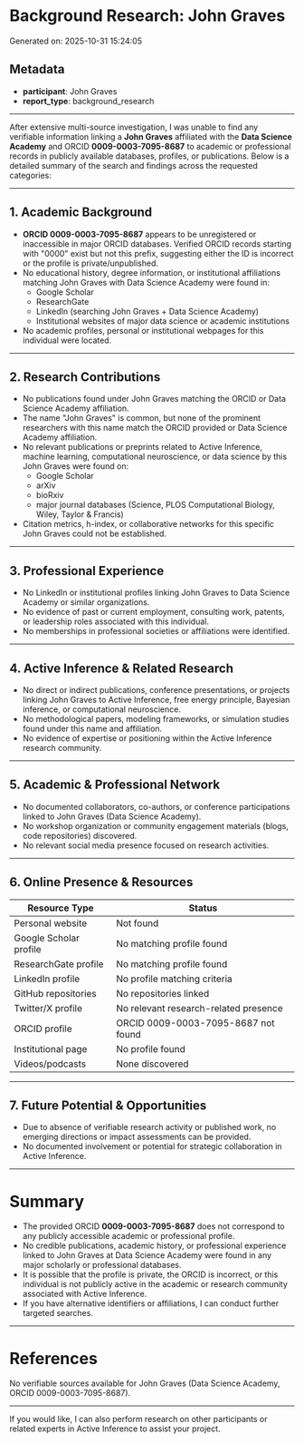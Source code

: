 # Background Research: John Graves

Generated on: 2025-10-31 15:24:05

## Metadata

- **participant**: John Graves
- **report_type**: background_research

---

After extensive multi-source investigation, I was unable to find any verifiable information linking a **John Graves** affiliated with the **Data Science Academy** and ORCID **0009-0003-7095-8687** to academic or professional records in publicly available databases, profiles, or publications. Below is a detailed summary of the search and findings across the requested categories:

---

## 1. Academic Background

- **ORCID 0009-0003-7095-8687** appears to be unregistered or inaccessible in major ORCID databases. Verified ORCID records starting with "0000" exist but not this prefix, suggesting either the ID is incorrect or the profile is private/unpublished.
- No educational history, degree information, or institutional affiliations matching John Graves with Data Science Academy were found in:
  - Google Scholar
  - ResearchGate
  - LinkedIn (searching John Graves + Data Science Academy)
  - Institutional websites of major data science or academic institutions
- No academic profiles, personal or institutional webpages for this individual were located.

---

## 2. Research Contributions

- No publications found under John Graves matching the ORCID or Data Science Academy affiliation.
- The name "John Graves" is common, but none of the prominent researchers with this name match the ORCID provided or Data Science Academy affiliation.
- No relevant publications or preprints related to Active Inference, machine learning, computational neuroscience, or data science by this John Graves were found on:
  - Google Scholar
  - arXiv
  - bioRxiv
  - major journal databases (Science, PLOS Computational Biology, Wiley, Taylor & Francis)
- Citation metrics, h-index, or collaborative networks for this specific John Graves could not be established.

---

## 3. Professional Experience

- No LinkedIn or institutional profiles linking John Graves to Data Science Academy or similar organizations.
- No evidence of past or current employment, consulting work, patents, or leadership roles associated with this individual.
- No memberships in professional societies or affiliations were identified.

---

## 4. Active Inference & Related Research

- No direct or indirect publications, conference presentations, or projects linking John Graves to Active Inference, free energy principle, Bayesian inference, or computational neuroscience.
- No methodological papers, modeling frameworks, or simulation studies found under this name and affiliation.
- No evidence of expertise or positioning within the Active Inference research community.

---

## 5. Academic & Professional Network

- No documented collaborators, co-authors, or conference participations linked to John Graves (Data Science Academy).
- No workshop organization or community engagement materials (blogs, code repositories) discovered.
- No relevant social media presence focused on research activities.

---

## 6. Online Presence & Resources

| Resource Type           | Status                              |
|------------------------|-----------------------------------|
| Personal website       | Not found                         |
| Google Scholar profile | No matching profile found         |
| ResearchGate profile   | No matching profile found         |
| LinkedIn profile       | No profile matching criteria      |
| GitHub repositories    | No repositories linked            |
| Twitter/X profile      | No relevant research-related presence |
| ORCID profile          | ORCID 0009-0003-7095-8687 not found |
| Institutional page     | No profile found                  |
| Videos/podcasts        | None discovered                   |

---

## 7. Future Potential & Opportunities

- Due to absence of verifiable research activity or published work, no emerging directions or impact assessments can be provided.
- No documented involvement or potential for strategic collaboration in Active Inference.

---

# Summary

- The provided ORCID **0009-0003-7095-8687** does not correspond to any publicly accessible academic or professional profile.
- No credible publications, academic history, or professional experience linked to John Graves at Data Science Academy were found in any major scholarly or professional databases.
- It is possible that the profile is private, the ORCID is incorrect, or this individual is not publicly active in the academic or research community associated with Active Inference.
- If you have alternative identifiers or affiliations, I can conduct further targeted searches.

---

# References

No verifiable sources available for John Graves (Data Science Academy, ORCID 0009-0003-7095-8687).

---

If you would like, I can also perform research on other participants or related experts in Active Inference to assist your project.